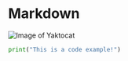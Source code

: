 # Markdown

![Image of Yaktocat](https://octodex.github.com/images/yaktocat.png)

```python
print("This is a code example!")
```
